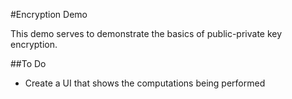 #Encryption Demo

This demo serves to demonstrate the basics of public-private key encryption.

##To Do

- Create a UI that shows the computations being performed
